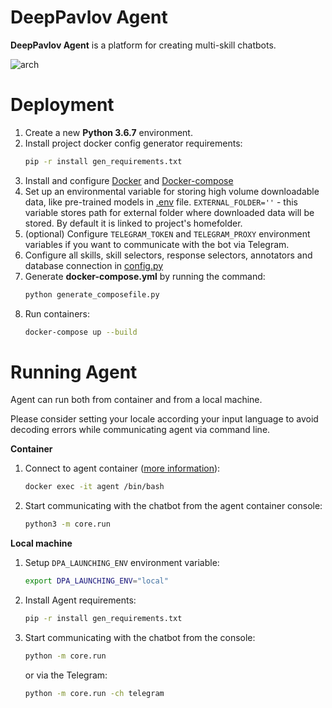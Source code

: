 # DeepPavlov Agent

**DeepPavlov Agent** is a platform for creating multi-skill chatbots.

![arch](https://github.com/deepmipt/dp-agent/blob/dev/Agent%20Pipeline.png)


Deployment
==========
1. Create a new **Python 3.6.7** environment.
2. Install project docker config generator requirements:
    ```bash
    pip -r install gen_requirements.txt
    ```
3. Install and configure [Docker](https://docs.docker.com/install/) and [Docker-compose](https://docs.docker.com/compose/install/)
4. Set up an environmental variable for storing high volume downloadable data, like pre-trained models in [.env](../.env) file.
``EXTERNAL_FOLDER=''`` - this variable stores path for external folder where downloaded data will be stored. By default it is linked to project's homefolder.
5. (optional) Configure `TELEGRAM_TOKEN` and `TELEGRAM_PROXY` environment variables if you want to communicate with the bot via Telegram.
6. Configure all skills, skill selectors, response selectors, annotators and database connection in [config.py](core/config.py)
7. Generate **docker-compose.yml** by running the command:
    ```bash
    python generate_composefile.py

    ```
8. Run containers:
     ```bash
     docker-compose up --build
     ```

Running Agent
=============

Agent can run both from container and from a local machine.

Please consider setting your locale according your input language to avoid decoding errors while communicating agent via command line.

**Container**

1. Connect to agent container ([more information](https://docs.docker.com/engine/reference/commandline/exec/)):
    ```bash
    docker exec -it agent /bin/bash
    ```

2. Start communicating with the chatbot from the agent container console:
    ```bash
    python3 -m core.run
    ```

**Local machine**

1. Setup `DPA_LAUNCHING_ENV` environment variable:

    ```bash
    export DPA_LAUNCHING_ENV="local"
    ```

1. Install Agent requirements:
    ```bash
    pip -r install gen_requirements.txt
    ```

2. Start communicating with the chatbot from the console:
    ```bash
    python -m core.run
    ```
    or via the Telegram:

    ```bash
    python -m core.run -ch telegram
    ```